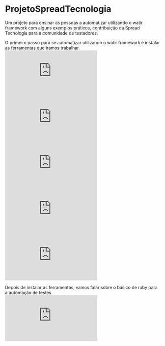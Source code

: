 # ProjetoSpreadTecnologia
Um projeto para ensinar as pessoas a automatizar utilizando o watir framework com alguns exemplos práticos, contribuição da Spread Tecnologia para a comunidade de testadores.

O primeiro passo para se automatizar utilizando o watir framework é instalar as ferramentas que iramos trabalhar.<br>
![01 - Instalando o Ruby](https://github.com/reinaldorossetti/ProjetoSpreadTecnologia/blob/master/01-Instalando_o_Ruby.md)<br>
![02 - Instalando o DevKit](https://github.com/reinaldorossetti/ProjetoSpreadTecnologia/blob/master/02-Instalando_o_Ruby_Parte_2.md)<br>
![03 - Instalando o Watir](https://github.com/reinaldorossetti/ProjetoSpreadTecnologia/blob/master/03-Instalando_o_Watir.md)<br>
![04 - Instalando as IDEs](https://github.com/reinaldorossetti/ProjetoSpreadTecnologia/blob/master/04-Instalando_as_IDEs.MD)<br>
![05 - Instalando a gem pry para debugging](https://github.com/reinaldorossetti/ProjetoSpreadTecnologia/blob/master/05-pry-byebug.MD)<br>

Depois de instalar as ferramentas, vamos falar sobre o básico de ruby para a automação de testes.<br>
![06 - Básico de Ruby](https://github.com/reinaldorossetti/ProjetoSpreadTecnologia/blob/master/06-Basico_de_Ruby_para_automacao.MD)<br>
